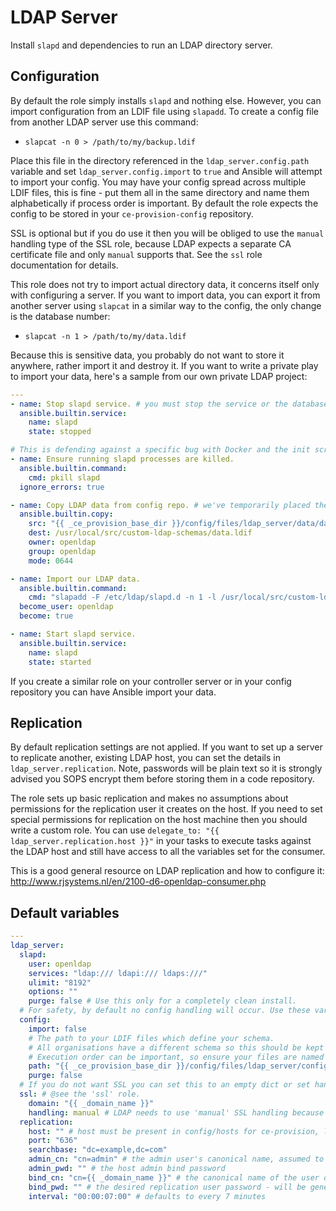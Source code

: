 # LDAP Server
Install `slapd` and dependencies to run an LDAP directory server.

<!--TOC-->
<!--ENDTOC-->

## Configuration
By default the role simply installs `slapd` and nothing else. However, you can import configuration from an LDIF file using `slapadd`. To create a config file from another LDAP server use this command:

* `slapcat -n 0 > /path/to/my/backup.ldif`

Place this file in the directory referenced in the `ldap_server.config.path` variable and set `ldap_server.config.import` to `true` and Ansible will attempt to import your config. You may have your config spread across multiple LDIF files, this is fine - put them all in the same directory and name them alphabetically if process order is important. By default the role expects the config to be stored in your `ce-provision-config` repository.

SSL is optional but if you do use it then you will be obliged to use the `manual` handling type of the SSL role, because LDAP expects a separate CA certificate file and only `manual` supports that. See the `ssl` role documentation for details.

This role does not try to import actual directory data, it concerns itself only with configuring a server. If you want to import data, you can export it from another server using `slapcat` in a similar way to the config, the only change is the database number:

* `slapcat -n 1 > /path/to/my/data.ldif`

Because this is sensitive data, you probably do not want to store it anywhere, rather import it and destroy it. If you want to write a private play to import your data, here's a sample from our own private LDAP project:

```yaml
---
- name: Stop slapd service. # you must stop the service or the database will be locked
  ansible.builtin.service:
    name: slapd
    state: stopped

# This is defending against a specific bug with Docker and the init script - https://stackoverflow.com/questions/30671693
- name: Ensure running slapd processes are killed.
  ansible.builtin.command:
    cmd: pkill slapd
  ignore_errors: true

- name: Copy LDAP data from config repo. # we've temporarily placed the directory data on our controller, this copies it to the LDAP server
  ansible.builtin.copy:
    src: "{{ _ce_provision_base_dir }}/config/files/ldap_server/data/data.ldif"
    dest: /usr/local/src/custom-ldap-schemas/data.ldif
    owner: openldap
    group: openldap
    mode: 0644

- name: Import our LDAP data.
  ansible.builtin.command:
    cmd: "slapadd -F /etc/ldap/slapd.d -n 1 -l /usr/local/src/custom-ldap-schemas/data.ldif"
  become_user: openldap
  become: true

- name: Start slapd service.
  ansible.builtin.service:
    name: slapd
    state: started
```

If you create a similar role on your controller server or in your config repository you can have Ansible import your data.

## Replication
By default replication settings are not applied. If you want to set up a server to replicate another, existing LDAP host, you can set the details in `ldap_server.replication`. Note, passwords will be plain text so it is strongly advised you SOPS encrypt them before storing them in a code repository.

The role sets up basic replication and makes no assumptions about permissions for the replication user it creates on the host. If you need to set special permissions for replication on the host machine then you should write a custom role. You can use `delegate_to: "{{ ldap_server.replication.host }}"` in your tasks to execute tasks against the LDAP host and still have access to all the variables set for the consumer.

This is a good general resource on LDAP replication and how to configure it: http://www.rjsystems.nl/en/2100-d6-openldap-consumer.php

<!--ROLEVARS-->
## Default variables
```yaml
---
ldap_server:
  slapd:
    user: openldap
    services: "ldap:/// ldapi:/// ldaps:///"
    ulimit: "8192"
    options: ""
    purge: false # Use this only for a completely clean install.
  # For safety, by default no config handling will occur. Use these variables to enable and provide LDIF files.
  config:
    import: false
    # The path to your LDIF files which define your schema.
    # All organisations have a different schema so this should be kept in your config repository.
    # Execution order can be important, so ensure your files are named in alphabetical order.
    path: "{{ _ce_provision_base_dir }}/config/files/ldap_server/config"
    purge: false
  # If you do not want SSL you can set this to an empty dict or set handling to "unmanaged".
  ssl: # @see the 'ssl' role.
    domain: "{{ _domain_name }}"
    handling: manual # LDAP needs to use 'manual' SSL handling because a separate CA certificate is required.
  replication:
    host: "" # host must be present in config/hosts for ce-provision, leave empty if no replication is desired
    port: "636"
    searchbase: "dc=example,dc=com"
    admin_cn: "cn=admin" # the admin user's canonical name, assumed to be the same on host and consumer
    admin_pwd: "" # the host admin bind password
    bind_cn: "cn={{ _domain_name }}" # the canonical name of the user on the host with read access to fetch changes
    bind_pwd: "" # the desired replication user password - will be generated if not provided
    interval: "00:00:07:00" # defaults to every 7 minutes

```

<!--ENDROLEVARS-->
